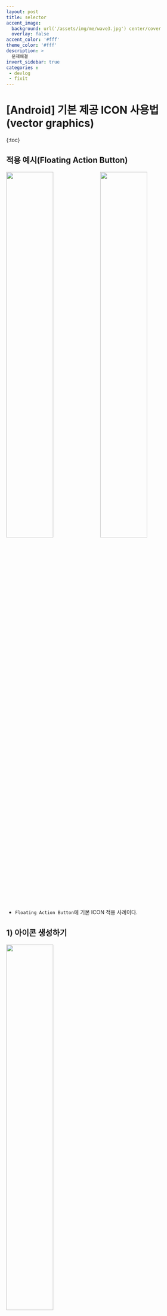 ```yaml
---
layout: post
title: selector 
accent_image: 
  background: url('/assets/img/me/wave3.jpg') center/cover
  overlay: false
accent_color: '#fff'
theme_color: '#fff'
description: >
  문제해결
invert_sidebar: true
categories :
 - devlog	
 - fixit
---
```


# [Android] 기본 제공 ICON  사용법 (vector graphics)

{:toc}

## 적용 예시(Floating Action Button)


<img src = "https://softychoo.github.io/assets/img/blog/image-20230809162727862.png" width = "50%"><img src = "https://softychoo.github.io/assets/img/blog/image-20230809160905342.png" width = "50%">
- `Floating Action Button`에 기본 ICON 적용 사례이다.


## 1) 아이콘 생성하기

<img src = "https://softychoo.github.io/assets/img/blog/image-20230809161526008.png" width = "50%">

* res/**drawable** 우클릭 후 **VectorAsset**클릭!

---

## 2) 아이콘 선택


<img src = "https://softychoo.github.io/assets/img/blog/image-20230809161936169.png" >

- **Clip art** 버튼을 눌러 원하는 아이콘을 선택해주자

<img src = "https://softychoo.github.io/assets/img/blog/image-20230809162407690.png" >

- 필자는 추가버튼을 만들어 줄 계획이라  `add` 아이콘을 선택해주었다.

---

## 3) 적용

```xml
<com.google.android.material.floatingactionbutton.FloatingActionButton
        ...
        android:src="@drawable/baseline_add_24"
        ...                                                               
        />
```

- 생성된 아이콘을 적용해주자!

- 필자는 버튼에 넣어주기 위해서 버튼에 다음의 코드를 추가해주었다.


